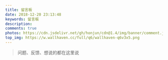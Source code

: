 ```yaml
---
title: 留言板
date: 2018-12-20 23:13:48
keywords: 留言板
description: 
comments: true
photos: https://cdn.jsdelivr.net/gh/honjun/cdn@1.4/img/banner/comment.jpg
top_img: https://w.wallhaven.cc/full/q6/wallhaven-q6v3x5.png
---
```

> 问题、反馈、想说的都在这里说
<!-- {% raw %}
<div class="entry-content">
  <div class="poem-wrap">
    <div class="poem-border poem-left">
    </div>
    <div class="poem-border poem-right">
    </div>
    <h1>念两句诗</h1>
    <p id="poem">
    来时无奈珠帘隔，去时着尽东风力。</p>
    <p id="info">
    【清代】宋徵舆《忆秦娥·杨花》</p>
  </div>
</div>
{% endraw %} -->